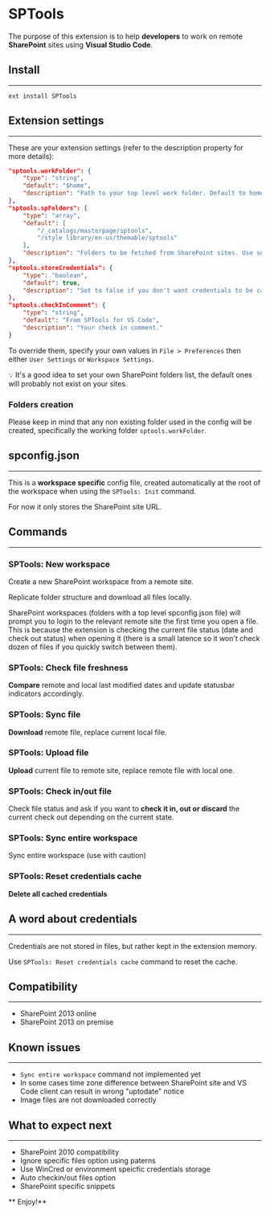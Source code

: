 # SPTools
The purpose of this extension is to help **developers** to work on remote **SharePoint** sites using **Visual Studio Code**.

## Install
------

`ext install SPTools`

## Extension settings
------

These are your extension settings (refer to the description property for more details):

```json
"sptools.workFolder": {
	"type": "string",
	"default": "$home",
	"description": "Path to your top level work folder. Default to home/sptools (cross platform)."
},
"sptools.spFolders": {
	"type": "array",
	"default": [
		"/_catalogs/masterpage/sptools",
		"/style library/en-us/themable/sptools"
	],
	"description": "Folders to be fetched from SharePoint sites. Use server relative paths."
},
"sptools.storeCredentials": {
	"type": "boolean",
	"default": true,
	"description": "Set to false if you don't want credentials to be cached."
},
"sptools.checkInComment": {
	"type": "string",
	"default": "From SPTools for VS Code",
	"description": "Your check in comment."
}
```

To override them, specify your own values in `File > Preferences` then either `User Settings` or `Workspace Settings`.

:bulb: It's a good idea to set your own SharePoint folders list, the default ones will probably not exist on your sites.

### Folders creation

Please keep in mind that any non existing folder used in the config will be created, specifically the working folder `sptools.workFolder`.

## spconfig.json
------

This is a **workspace specific** config file, created automatically at the root of the workspace when using the `SPTools: Init` command.

For now it only stores the SharePoint site URL.

## Commands
------

### SPTools: New workspace

Create a new SharePoint workspace from a remote site.

Replicate folder structure and download all files locally.

SharePoint workspaces (folders with a top level spconfig.json file) will prompt you to login to the relevant remote site the first time you open a file. This is because the extension is checking the current file status (date and check out status) when opening it (there is a small latence so it won't check dozen of files if you quickly switch between them).

### SPTools: Check file freshness

**Compare** remote and local last modified dates and update statusbar indicators accordingly.

### SPTools: Sync file

**Download** remote file, replace current local file.

### SPTools: Upload file

**Upload** current file to remote site, replace remote file with local one.

### SPTools: Check in/out file

Check file status and ask if you want to **check it in, out or discard** the current check out depending on the current state.

### SPTools: Sync entire workspace

Sync entire workspace (use with caution)

### SPTools: Reset credentials cache

**Delete all cached credentials**

## A word about credentials
------

Credentials are not stored in files, but rather kept in the extension memory.

Use `SPTools: Reset credentials cache` command to reset the cache.

## Compatibility
------

- SharePoint 2013 online
- SharePoint 2013 on premise

## Known issues
------

- `Sync entire workspace` command not implemented yet
- In some cases time zone difference between SharePoint site and VS Code client can result in wrong "uptodate" notice
- Image files are not downloaded correctly

## What to expect next
------

- SharePoint 2010 compatibility
- Ignore specific files option using paterns
- Use WinCred or environment speicfic credentials storage
- Auto checkin/out files option
- SharePoint specific snippets

** Enjoy!**